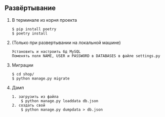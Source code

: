 ## Развёртывание

1. В терминале из корня проекта
    ```
    $ pip install poetry
    $ poetry install
    ```
2. (Только при развертывании на локальной машине)
    ```
   Установить и настроить бд MySQL
   Поменять поля NAME, USER и PASSWORD в DATABASES в файле settings.py
   ```
3. Миграции
   ```
   $ cd shop/
   $ python manage.py migrate   
   ```
4. Дамп
   ```
   1. загрузить из файла
       $ python manage.py loaddata db.json
   2. создать свой
       $ python manage.py dumpdata > db.json
   ```
